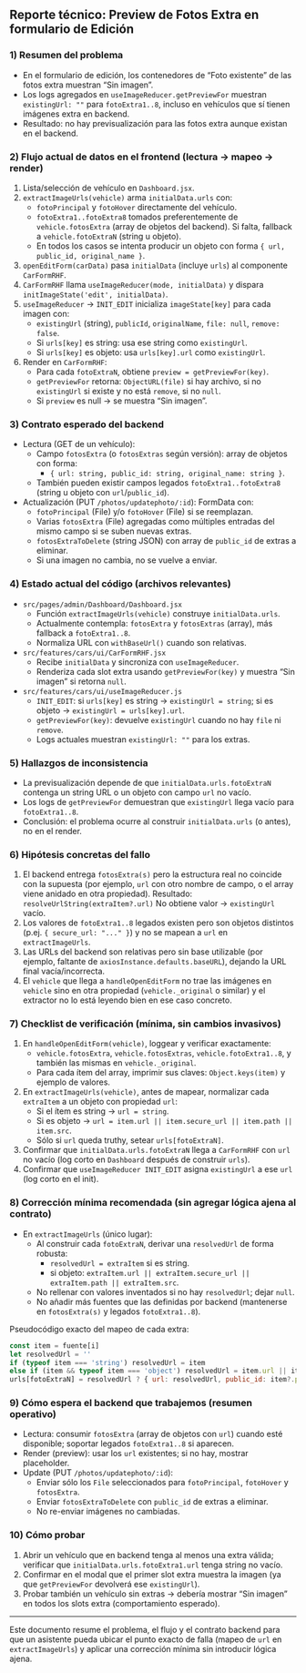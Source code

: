 ## Reporte técnico: Preview de Fotos Extra en formulario de Edición

### 1) Resumen del problema
- En el formulario de edición, los contenedores de “Foto existente” de las fotos extra muestran “Sin imagen”.
- Los logs agregados en `useImageReducer.getPreviewFor` muestran `existingUrl: ""` para `fotoExtra1..8`, incluso en vehículos que sí tienen imágenes extra en backend.
- Resultado: no hay previsualización para las fotos extra aunque existan en el backend.

### 2) Flujo actual de datos en el frontend (lectura → mapeo → render)
1. Lista/selección de vehículo en `Dashboard.jsx`.
2. `extractImageUrls(vehicle)` arma `initialData.urls` con:
   - `fotoPrincipal` y `fotoHover` directamente del vehículo.
   - `fotoExtra1..fotoExtra8` tomados preferentemente de `vehicle.fotosExtra` (array de objetos del backend). Si falta, fallback a `vehicle.fotoExtraN` (string u objeto).
   - En todos los casos se intenta producir un objeto con forma `{ url, public_id, original_name }`.
3. `openEditForm(carData)` pasa `initialData` (incluye `urls`) al componente `CarFormRHF`.
4. `CarFormRHF` llama `useImageReducer(mode, initialData)` y dispara `initImageState('edit', initialData)`.
5. `useImageReducer` → `INIT_EDIT` inicializa `imageState[key]` para cada imagen con:
   - `existingUrl` (string), `publicId`, `originalName`, `file: null`, `remove: false`.
   - Si `urls[key]` es string: usa ese string como `existingUrl`.
   - Si `urls[key]` es objeto: usa `urls[key].url` como `existingUrl`.
6. Render en `CarFormRHF`:
   - Para cada `fotoExtraN`, obtiene `preview = getPreviewFor(key)`.
   - `getPreviewFor` retorna: `ObjectURL(file)` si hay archivo, si no `existingUrl` si existe y no está `remove`, si no `null`.
   - Si `preview` es null → se muestra “Sin imagen”.

### 3) Contrato esperado del backend
- Lectura (GET de un vehículo):
  - Campo `fotosExtra` (o `fotosExtras` según versión): array de objetos con forma:
    - `{ url: string, public_id: string, original_name: string }`.
  - También pueden existir campos legados `fotoExtra1..fotoExtra8` (string u objeto con `url`/`public_id`).
- Actualización (PUT `/photos/updatephoto/:id`): FormData con:
  - `fotoPrincipal` (File) y/o `fotoHover` (File) si se reemplazan.
  - Varias `fotosExtra` (File) agregadas como múltiples entradas del mismo campo si se suben nuevas extras.
  - `fotosExtraToDelete` (string JSON) con array de `public_id` de extras a eliminar.
  - Si una imagen no cambia, no se vuelve a enviar.

### 4) Estado actual del código (archivos relevantes)
- `src/pages/admin/Dashboard/Dashboard.jsx`
  - Función `extractImageUrls(vehicle)` construye `initialData.urls`.
  - Actualmente contempla: `fotosExtra` y `fotosExtras` (array), más fallback a `fotoExtra1..8`.
  - Normaliza URL con `withBaseUrl()` cuando son relativas.
- `src/features/cars/ui/CarFormRHF.jsx`
  - Recibe `initialData` y sincroniza con `useImageReducer`.
  - Renderiza cada slot extra usando `getPreviewFor(key)` y muestra “Sin imagen” si retorna `null`.
- `src/features/cars/ui/useImageReducer.js`
  - `INIT_EDIT`: si `urls[key]` es string → `existingUrl = string`; si es objeto → `existingUrl = urls[key].url`.
  - `getPreviewFor(key)`: devuelve `existingUrl` cuando no hay `file` ni `remove`.
  - Logs actuales muestran `existingUrl: ""` para los extras.

### 5) Hallazgos de inconsistencia
- La previsualización depende de que `initialData.urls.fotoExtraN` contenga un string URL o un objeto con campo `url` no vacío.
- Los logs de `getPreviewFor` demuestran que `existingUrl` llega vacío para `fotoExtra1..8`.
- Conclusión: el problema ocurre al construir `initialData.urls` (o antes), no en el render.

### 6) Hipótesis concretas del fallo
1) El backend entrega `fotosExtra(s)` pero la estructura real no coincide con la supuesta (por ejemplo, `url` con otro nombre de campo, o el array viene anidado en otra propiedad). Resultado: `resolveUrlString(extraItem?.url)` No obtiene valor → `existingUrl` vacío.
2) Los valores de `fotoExtra1..8` legados existen pero son objetos distintos (p.ej. `{ secure_url: "..." }`) y no se mapean a `url` en `extractImageUrls`.
3) Las URLs del backend son relativas pero sin base utilizable (por ejemplo, faltante de `axiosInstance.defaults.baseURL`), dejando la URL final vacía/incorrecta.
4) El `vehicle` que llega a `handleOpenEditForm` no trae las imágenes en `vehicle` sino en otra propiedad (`vehicle._original` o similar) y el extractor no lo está leyendo bien en ese caso concreto.

### 7) Checklist de verificación (mínima, sin cambios invasivos)
1. En `handleOpenEditForm(vehicle)`, loggear y verificar exactamente:
   - `vehicle.fotosExtra`, `vehicle.fotosExtras`, `vehicle.fotoExtra1..8`, y también las mismas en `vehicle._original`.
   - Para cada ítem del array, imprimir sus claves: `Object.keys(item)` y ejemplo de valores.
2. En `extractImageUrls(vehicle)`, antes de mapear, normalizar cada `extraItem` a un objeto con propiedad `url`:
   - Si el ítem es string → `url = string`.
   - Si es objeto → `url = item.url || item.secure_url || item.path || item.src`.
   - Sólo si `url` queda truthy, setear `urls[fotoExtraN]`.
3. Confirmar que `initialData.urls.fotoExtraN` llega a `CarFormRHF` con `url` no vacío (log corto en `Dashboard` después de construir `urls`).
4. Confirmar que `useImageReducer INIT_EDIT` asigna `existingUrl` a ese `url` (log corto en el init).

### 8) Corrección mínima recomendada (sin agregar lógica ajena al contrato)
- En `extractImageUrls` (único lugar):
  - Al construir cada `fotoExtraN`, derivar una `resolvedUrl` de forma robusta:
    - `resolvedUrl = extraItem` si es string.
    - si objeto: `extraItem.url || extraItem.secure_url || extraItem.path || extraItem.src`.
  - No rellenar con valores inventados si no hay `resolvedUrl`; dejar `null`.
  - No añadir más fuentes que las definidas por backend (mantenerse en `fotosExtra(s)` y legados `fotoExtra1..8`).

Pseudocódigo exacto del mapeo de cada extra:
```js
const item = fuente[i]
let resolvedUrl = ''
if (typeof item === 'string') resolvedUrl = item
else if (item && typeof item === 'object') resolvedUrl = item.url || item.secure_url || item.path || item.src || ''
urls[fotoExtraN] = resolvedUrl ? { url: resolvedUrl, public_id: item?.public_id || '', original_name: item?.original_name || '' } : null
```

### 9) Cómo espera el backend que trabajemos (resumen operativo)
- Lectura: consumir `fotosExtra` (array de objetos con `url`) cuando esté disponible; soportar legados `fotoExtra1..8` si aparecen.
- Render (preview): usar los `url` existentes; si no hay, mostrar placeholder.
- Update (PUT `/photos/updatephoto/:id`):
  - Enviar sólo los `File` seleccionados para `fotoPrincipal`, `fotoHover` y `fotosExtra`.
  - Enviar `fotosExtraToDelete` con `public_id` de extras a eliminar.
  - No re-enviar imágenes no cambiadas.

### 10) Cómo probar
1. Abrir un vehículo que en backend tenga al menos una extra válida; verificar que `initialData.urls.fotoExtra1.url` tenga string no vacío.
2. Confirmar en el modal que el primer slot extra muestra la imagen (ya que `getPreviewFor` devolverá ese `existingUrl`).
3. Probar también un vehículo sin extras → debería mostrar “Sin imagen” en todos los slots extra (comportamiento esperado).

---
Este documento resume el problema, el flujo y el contrato backend para que un asistente pueda ubicar el punto exacto de falla (mapeo de `url` en `extractImageUrls`) y aplicar una corrección mínima sin introducir lógica ajena.


